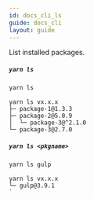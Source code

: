 ```yaml
---
id: docs_cli_ls
guide: docs_cli
layout: guide
---
```


<p class="lead">List installed packages.</p>

##### `yarn ls` <a class="toc" id="toc-yarn-ls" href="#toc-yarn-ls"></a>

```sh
yarn ls
```

```
yarn ls vx.x.x
├─ package-1@1.3.3
├─ package-2@5.0.9
│  └─ package-3@^2.1.0
└─ package-3@2.7.0
```
##### `yarn ls <pkgname>` <a class="toc" id="toc-yarn-ls-name" href="#toc-yarn-ls-name"></a>

```sh
yarn ls gulp
```

```
yarn ls vx.x.x
└─ gulp@3.9.1
`
